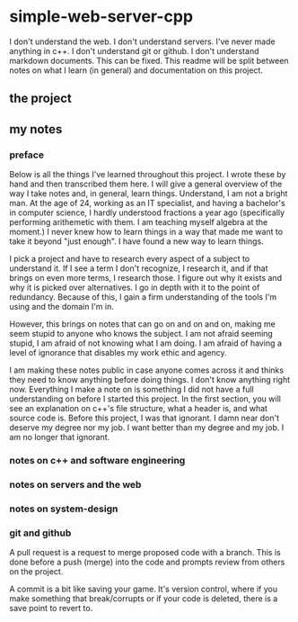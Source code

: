 # simple-web-server-cpp
I don't understand the web. I don't understand servers. I've never made anything in c++. I don't understand git or github. I don't understand markdown documents. This can be fixed. This readme will be split between notes on what I learn (in general) and documentation on this project. 

## the project

## my notes

### preface

Below is all the things I've learned throughout this project. I wrote these by hand and then transcribed them here. I will give a general overview of the way I take notes and, in general, learn things. Understand, I am not a bright man. At the age of 24, working as an IT specialist, and having a bachelor's in computer science, I hardly understood fractions a year ago (specifically performing arithemetic with them. I am teaching myself algebra at the moment.) I never knew how to learn things in a way that made me want to take it beyond "just enough". I have found a new way to learn things. 

I pick a project and have to research every aspect of a subject to understand it. If I see a term I don't recognize, I research it, and if that brings on even more terms, I research those. I figure out why it exists and why it is picked over alternatives. I go in depth with it to the point of redundancy. Because of this, I gain a firm understanding of the tools I'm using and the domain I'm in. 

However, this brings on notes that can go on and on and on, making me seem stupid to anyone who knows the subject. I am not afraid seeming stupid, I am afraid of not knowing what I am doing. I am afraid of having a level of ignorance that disables my work ethic and agency. 

I am making these notes public in case anyone comes across it and thinks they need to know anything before doing things. I don't know anything right now. Everything I make a note on is something I did not have a full understanding on before I started this project. In the first section, you will see an explanation on c++'s file structure, what a header is, and what source code is. Before this project, I was that ignorant. I damn near don't deserve my degree nor my job. I want better than my degree and my job. I am no longer that ignorant.

### notes on c++ and software engineering

### notes on servers and the web

### notes on system-design

### git and github

A pull request is a request to merge proposed code with a branch. This is done before a push (merge) into the code and prompts review from others on the project. 

A commit is a bit like saving your game. It's version control, where if you make something that break/corrupts or if your code is deleted, there is a save point to revert to. 



